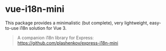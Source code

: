# vue-i18n-mini

This package provides a minimalistic (but complete), very lightweight, easy-to-use i18n solution
for Vue 3.

> A companion i18n library for Express: https://github.com/plashenkov/express-i18n-mini

